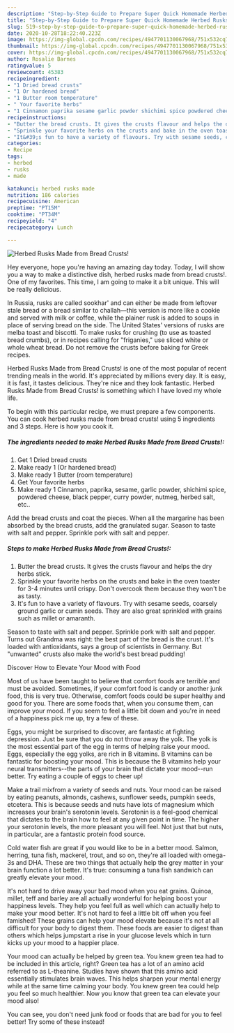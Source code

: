 ```yaml
---
description: "Step-by-Step Guide to Prepare Super Quick Homemade Herbed Rusks Made from Bread Crusts!"
title: "Step-by-Step Guide to Prepare Super Quick Homemade Herbed Rusks Made from Bread Crusts!"
slug: 519-step-by-step-guide-to-prepare-super-quick-homemade-herbed-rusks-made-from-bread-crusts
date: 2020-10-28T18:22:40.223Z
image: https://img-global.cpcdn.com/recipes/4947701130067968/751x532cq70/herbed-rusks-made-from-bread-crusts-recipe-main-photo.jpg
thumbnail: https://img-global.cpcdn.com/recipes/4947701130067968/751x532cq70/herbed-rusks-made-from-bread-crusts-recipe-main-photo.jpg
cover: https://img-global.cpcdn.com/recipes/4947701130067968/751x532cq70/herbed-rusks-made-from-bread-crusts-recipe-main-photo.jpg
author: Rosalie Barnes
ratingvalue: 5
reviewcount: 45383
recipeingredient:
- "1 Dried bread crusts"
- "1 Or hardened bread"
- "1 Butter room temperature"
- " Your favorite herbs"
- "1 Cinnamon paprika sesame garlic powder shichimi spice powdered cheese black pepper curry powder nutmeg herbed salt etc"
recipeinstructions:
- "Butter the bread crusts. It gives the crusts flavour and helps the dry herbs stick."
- "Sprinkle your favorite herbs on the crusts and bake in the oven toaster for 3-4 minutes until crispy. Don&#39;t overcook them because they won&#39;t be as tasty."
- "It&#39;s fun to have a variety of flavours. Try with sesame seeds, coarsely ground garlic or cumin seeds. They are also great sprinkled with grains such as millet or amaranth."
categories:
- Recipe
tags:
- herbed
- rusks
- made

katakunci: herbed rusks made 
nutrition: 186 calories
recipecuisine: American
preptime: "PT15M"
cooktime: "PT34M"
recipeyield: "4"
recipecategory: Lunch

---
```



![Herbed Rusks Made from Bread Crusts!](https://img-global.cpcdn.com/recipes/4947701130067968/751x532cq70/herbed-rusks-made-from-bread-crusts-recipe-main-photo.jpg)

Hey everyone, hope you're having an amazing day today. Today, I will show you a way to make a distinctive dish, herbed rusks made from bread crusts!. One of my favorites. This time, I am going to make it a bit unique. This will be really delicious.

In Russia, rusks are called sookhar&#39; and can either be made from leftover stale bread or a bread similar to challah—this version is more like a cookie and served with milk or coffee, while the plainer rusk is added to soups in place of serving bread on the side. The United States&#39; versions of rusks are melba toast and biscotti. To make rusks for crushing (to use as toasted bread crumbs), or in recipes calling for &#34;friganies,&#34; use sliced white or whole wheat bread. Do not remove the crusts before baking for Greek recipes.

Herbed Rusks Made from Bread Crusts! is one of the most popular of recent trending meals in the world. It's appreciated by millions every day. It is easy, it is fast, it tastes delicious. They're nice and they look fantastic. Herbed Rusks Made from Bread Crusts! is something which I have loved my whole life.


To begin with this particular recipe, we must prepare a few components. You can cook herbed rusks made from bread crusts! using 5 ingredients and 3 steps. Here is how you cook it.

<!--inarticleads1-->

##### The ingredients needed to make Herbed Rusks Made from Bread Crusts!:

1. Get 1 Dried bread crusts
1. Make ready 1 (Or hardened bread)
1. Make ready 1 Butter (room temperature)
1. Get  Your favorite herbs
1. Make ready 1 Cinnamon, paprika, sesame, garlic powder, shichimi spice, powdered cheese, black pepper, curry powder, nutmeg, herbed salt, etc..


Add the bread crusts and coat the pieces. When all the margarine has been absorbed by the bread crusts, add the granulated sugar. Season to taste with salt and pepper. Sprinkle pork with salt and pepper. 

<!--inarticleads2-->

##### Steps to make Herbed Rusks Made from Bread Crusts!:

1. Butter the bread crusts. It gives the crusts flavour and helps the dry herbs stick.
1. Sprinkle your favorite herbs on the crusts and bake in the oven toaster for 3-4 minutes until crispy. Don&#39;t overcook them because they won&#39;t be as tasty.
1. It&#39;s fun to have a variety of flavours. Try with sesame seeds, coarsely ground garlic or cumin seeds. They are also great sprinkled with grains such as millet or amaranth.


Season to taste with salt and pepper. Sprinkle pork with salt and pepper. Turns out Grandma was right: the best part of the bread is the crust. It&#39;s loaded with antioxidants, says a group of scientists in Germany. But &#34;unwanted&#34; crusts also make the world&#39;s best bread pudding! 

Discover How to Elevate Your Mood with Food


Most of us have been taught to believe that comfort foods are terrible and must be avoided. Sometimes, if your comfort food is candy or another junk food, this is very true. Otherwise, comfort foods could be super healthy and good for you. There are some foods that, when you consume them, can improve your mood. If you seem to feel a little bit down and you're in need of a happiness pick me up, try a few of these.

Eggs, you might be surprised to discover, are fantastic at fighting depression. Just be sure that you do not throw away the yolk. The yolk is the most essential part of the egg in terms of helping raise your mood. Eggs, especially the egg yolks, are rich in B vitamins. B vitamins can be fantastic for boosting your mood. This is because the B vitamins help your neural transmitters--the parts of your brain that dictate your mood--run better. Try eating a couple of eggs to cheer up!

Make a trail mixfrom a variety of seeds and nuts. Your mood can be raised by eating peanuts, almonds, cashews, sunflower seeds, pumpkin seeds, etcetera. This is because seeds and nuts have lots of magnesium which increases your brain's serotonin levels. Serotonin is a feel-good chemical that dictates to the brain how to feel at any given point in time. The higher your serotonin levels, the more pleasant you will feel. Not just that but nuts, in particular, are a fantastic protein food source.

Cold water fish are great if you would like to be in a better mood. Salmon, herring, tuna fish, mackerel, trout, and so on, they're all loaded with omega-3s and DHA. These are two things that actually help the grey matter in your brain function a lot better. It's true: consuming a tuna fish sandwich can greatly elevate your mood. 

It's not hard to drive away your bad mood when you eat grains. Quinoa, millet, teff and barley are all actually wonderful for helping boost your happiness levels. They help you feel full as well which can actually help to make your mood better. It's not hard to feel a little bit off when you feel famished! These grains can help your mood elevate because it's not at all difficult for your body to digest them. These foods are easier to digest than others which helps jumpstart a rise in your glucose levels which in turn kicks up your mood to a happier place.

Your mood can actually be helped by green tea. You knew green tea had to be included in this article, right? Green tea has a lot of an amino acid referred to as L-theanine. Studies have shown that this amino acid essentially stimulates brain waves. This helps sharpen your mental energy while at the same time calming your body. You knew green tea could help you feel so much healthier. Now you know that green tea can elevate your mood also!

You can see, you don't need junk food or foods that are bad for you to feel better! Try some of these instead!

